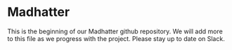 # Madhatter

This is the beginning of our Madhatter github repository. We will add more to this file as we progress with the project. Please stay up to date on Slack.
